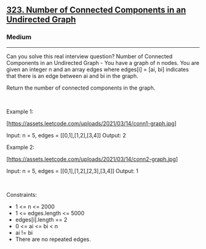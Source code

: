 <h2><a href="https://leetcode.com/problems/number-of-connected-components-in-an-undirected-graph/">323. Number of Connected Components in an Undirected Graph</a></h2><h3>Medium</h3><hr>Can you solve this real interview question? Number of Connected Components in an Undirected Graph - You have a graph of n nodes. You are given an integer n and an array edges where edges[i] = [ai, bi] indicates that there is an edge between ai and bi in the graph.

Return the number of connected components in the graph.

 

Example 1:

[https://assets.leetcode.com/uploads/2021/03/14/conn1-graph.jpg]


Input: n = 5, edges = [[0,1],[1,2],[3,4]]
Output: 2


Example 2:

[https://assets.leetcode.com/uploads/2021/03/14/conn2-graph.jpg]


Input: n = 5, edges = [[0,1],[1,2],[2,3],[3,4]]
Output: 1


 

Constraints:

 * 1 <= n <= 2000
 * 1 <= edges.length <= 5000
 * edges[i].length == 2
 * 0 <= ai <= bi < n
 * ai != bi
 * There are no repeated edges.